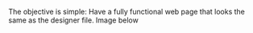 The objective is simple: Have a fully functional web page that looks the same as the designer file. Image below
